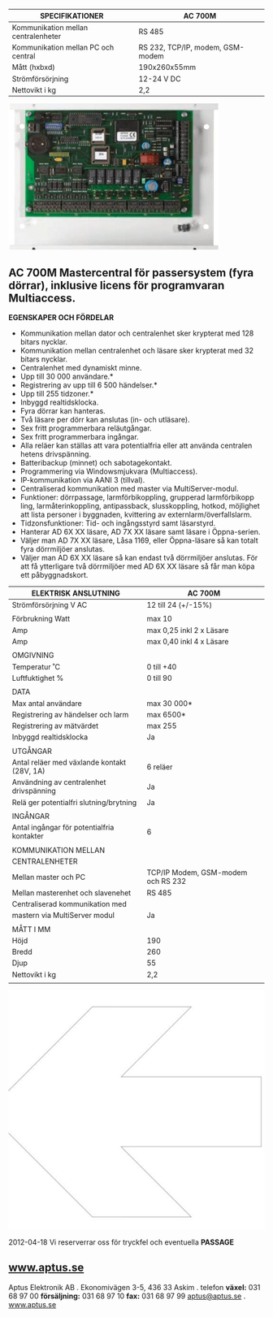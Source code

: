 | SPECIFIKATIONER                     | AC 700M                          |
|-------------------------------------|----------------------------------|
| Kommunikation mellan centralenheter | RS 485                           |
| Kommunikation mellan PC och central | RS 232, TCP/IP, modem, GSM-modem |
| Mått (hxbxd)                        | 190x260x55mm                     |
| Strömförsörjning                    | 12-24 V DC                       |
| Nettovikt i kg                      | 2,2                              |

![](_page_0_Picture_3.jpeg)

## **AC 700M Mastercentral för passersystem (fyra dörrar), inklusive licens för programvaran Multiaccess.**

**EGENSKAPER OCH FÖRDELAR**

- Kommunikation mellan dator och centralenhet sker krypterat med 128 bitars nycklar.
- Kommunikation mellan centralenhet och läsare sker krypterat med 32 bitars nycklar.
- Centralenhet med dynamiskt minne.
- Upp till 30 000 användare.*
- Registrering av upp till 6 500 händelser.*
- Upp till 255 tidzoner.*
- Inbyggd realtidsklocka.
- Fyra dörrar kan hanteras.
- Två läsare per dörr kan anslutas (in- och utläsare).
- Sex fritt programmerbara reläutgångar.
- Sex fritt programmerbara ingångar.
- Alla reläer kan ställas att vara potentialfria eller att använda centralen hetens drivspänning.
- Batteribackup (minnet) och sabotagekontakt.
- Programmering via Windowsmjukvara (Multiaccess).
- IP-kommunikation via AANI 3 (tillval).
- Centraliserad kommunikation med master via MultiServer-modul.
- Funktioner: dörrpassage, larmförbikoppling, grupperad larmförbikopp ling, larmåterinkoppling, antipassback, slusskoppling, hotkod, möjlighet att lista personer i byggnaden, kvittering av externlarm/överfallslarm.
- Tidzonsfunktioner: Tid- och ingångsstyrd samt läsarstyrd.
- Hanterar AD 6X XX läsare, AD 7X XX läsare samt läsare i Öppna-serien.
- Väljer man AD 7X XX läsare, Låsa 1169, eller Öppna-läsare så kan totalt fyra dörrmiljöer anslutas.
- Väljer man AD 6X XX läsare så kan endast två dörrmiljöer anslutas. För att få ytterligare två dörrmiljöer med AD 6X XX läsare så får man köpa ett påbyggnadskort.

| ELEKTRISK ANSLUTNING                        | AC 700M                            |
|---------------------------------------------|------------------------------------|
| Strömförsörjning V AC                       | 12 till 24 (+/-15%)                |
|                                             |                                    |
| Förbrukning Watt                            | max 10                             |
| Amp                                         | max 0,25 inkl 2 x Läsare           |
| Amp                                         | max 0,40 inkl 4 x Läsare           |
|                                             |                                    |
| OMGIVNING                                   |                                    |
| Temperatur ˚C                               | 0 till +40                         |
| Luftfuktighet %                             | 0 till 90                          |
|                                             |                                    |
| DATA                                        |                                    |
| Max antal användare                         | max 30 000*                        |
| Registrering av händelser och larm          | max 6500*                          |
| Registrering av mätvärdet                   | max 255                            |
| Inbyggd realtidsklocka                      | Ja                                 |
|                                             |                                    |
| UTGÅNGAR                                    |                                    |
| Antal reläer med växlande kontakt (28V, 1A) | 6 reläer                           |
| Användning av centralenhet drivspänning     | Ja                                 |
| Relä ger potentialfri slutning/brytning     | Ja                                 |
|                                             |                                    |
| INGÅNGAR                                    |                                    |
| Antal ingångar för potentialfria kontakter  | 6                                  |
|                                             |                                    |
| KOMMUNIKATION MELLAN                        |                                    |
| CENTRALENHETER                              |                                    |
| Mellan master och PC                        | TCP/IP Modem, GSM-modem och RS 232 |
| Mellan masterenhet och slavenehet           | RS 485                             |
| Centraliserad kommunikation med             |                                    |
| mastern via MultiServer modul               | Ja                                 |
|                                             |                                    |
| MÅTT I MM                                   |                                    |
| Höjd                                        | 190                                |
| Bredd                                       | 260                                |
| Djup                                        | 55                                 |
| Nettovikt i kg                              | 2,2                                |
|                                             |                                    |

![](_page_1_Picture_1.jpeg)

2012-04-18 Vi reserverrar oss för tryckfel och eventuella **PASSAGE**

## **www.aptus.se**

Aptus Elektronik AB . Ekonomivägen 3-5, 436 33 Askim . telefon **växel:** 031 68 97 00 **försäljning:** 031 68 97 10 **fax:** 031 68 97 99 aptus@aptus.se . www.aptus.se